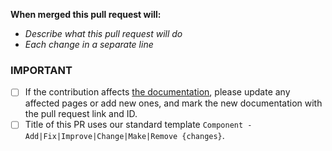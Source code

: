 **When merged this pull request will:**
- _Describe what this pull request will do_
- _Each change in a separate line_

### IMPORTANT
- [ ] If the contribution affects [the documentation](https://wiki.cluster-community.com/index.php?title=Category:Cluster_Community_Mod_(CEAIO3)), please update any affected pages or add new ones, and mark the new documentation with the pull request link and ID.
- [ ] Title of this PR uses our standard template `Component - Add|Fix|Improve|Change|Make|Remove {changes}`.
